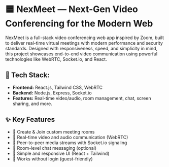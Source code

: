 # 🟦 NexMeet — Next-Gen Video Conferencing for the Modern Web

NexMeet is a full-stack video conferencing web app inspired by Zoom, built to deliver real-time virtual meetings with modern performance and security standards. Designed with responsiveness, speed, and simplicity in mind, this project showcases end-to-end video communication using powerful technologies like WebRTC, Socket.io, and React.

## 🔧 Tech Stack:
- **Frontend:** React.js, Tailwind CSS, WebRTC
- **Backend:** Node.js, Express, Socket.io
- **Features:** Real-time video/audio, room management, chat, screen sharing, and more.


## ✨ Key Features

- 🔹 Create & Join custom meeting rooms
- 🔹 Real-time video and audio communication (WebRTC)
- 🔹 Peer-to-peer media streams with Socket.io signaling
- 🔹 Room-level chat messaging (optional)
- 🔹 Simple and responsive UI (React + Tailwind)
- 🔹 Works without login (guest-friendly)


